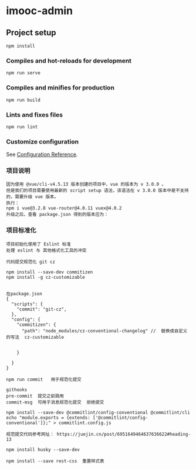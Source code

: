 # imooc-admin

## Project setup
```
npm install
```

### Compiles and hot-reloads for development
```
npm run serve
```

### Compiles and minifies for production
```
npm run build
```

### Lints and fixes files
```
npm run lint
```

### Customize configuration
See [Configuration Reference](https://cli.vuejs.org/config/).

### 项目说明
```
因为使用 @vue/cli-v4.5.13 版本创建的项目中，vue 的版本为 v 3.0.0 。
但是我们的项目需要使用最新的 script setup 语法，该语法在 v 3.0.0 版本中是不支持的，需要升级 vue 版本。
执行：
npm i vue@3.2.8 vue-router@4.0.11 vuex@4.0.2
升级之后，查看 package.json 得到的版本应为：    
```
### 项目标准化
```
项目初始化使用了 Eslint 标准
处理 eslint 与 其他格式化工具的冲突

代码提交规范化 git cz

npm install --save-dev commitizen
npm install -g cz-customizable


在package.json
{
  "scripts": {
    "commit": "git-cz",
  },
  "config": {
    "commitizen": {
      "path": "node_modules/cz-conventional-changelog" //  替换成自定义的写法  cz-customizable


    }

  }
}

npm run commit   用于规范化提交

githooks   
pre-commit  提交之前跳用
commit-msg  可用于消息规范化提交  拒绝提交

npm install --save-dev @commitlint/config-conventional @commitlint/cli
echo "module.exports = {extends: ['@commitlint/config-conventional']};" > commitlint.config.js

规范提交代码参考网址： https://juejin.cn/post/6951649464637636622#heading-13

npm install husky --save-dev

npm install --save rest-css  重置样式表


```